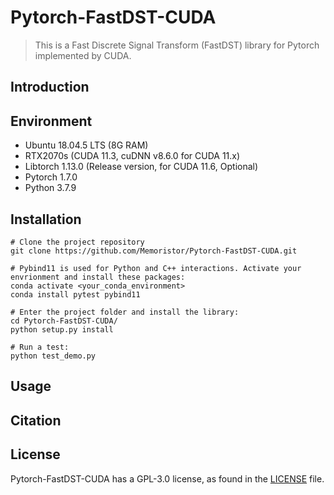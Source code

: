# Pytorch-FastDST-CUDA

> This is a Fast Discrete Signal Transform (FastDST) library for Pytorch implemented by CUDA.

## Introduction

## Environment

* Ubuntu 18.04.5 LTS (8G RAM)
* RTX2070s (CUDA 11.3, cuDNN v8.6.0 for CUDA 11.x)
* Libtorch 1.13.0 (Release version, for CUDA 11.6, Optional)
* Pytorch 1.7.0
* Python 3.7.9

## Installation

```shell
# Clone the project repository
git clone https://github.com/Memoristor/Pytorch-FastDST-CUDA.git

# Pybind11 is used for Python and C++ interactions. Activate your envrionment and install these packages:
conda activate <your_conda_environment>
conda install pytest pybind11

# Enter the project folder and install the library:
cd Pytorch-FastDST-CUDA/
python setup.py install

# Run a test:
python test_demo.py
```

## Usage

## Citation

## License

Pytorch-FastDST-CUDA has a GPL-3.0 license, as found in the [LICENSE](./LICENSE) file.
